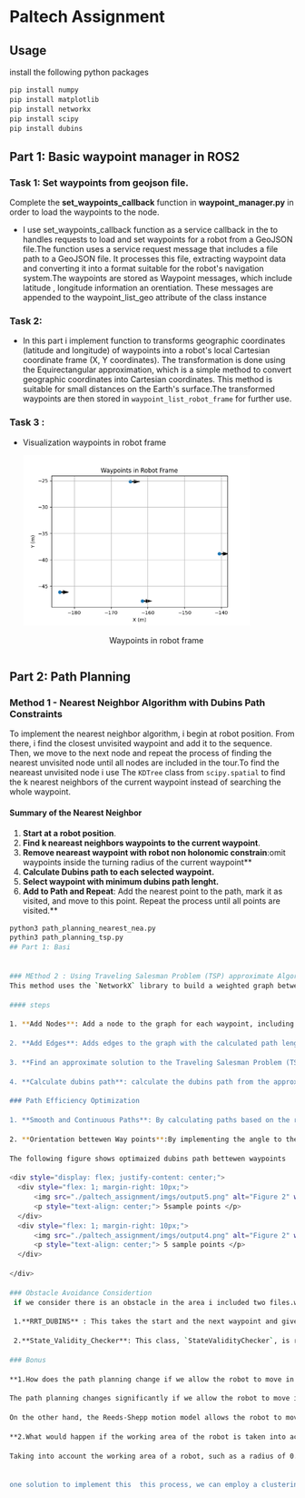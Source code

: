 # Paltech Assignment


## Usage
 install the following python packages 
  ```sh
  pip install numpy
  pip install matplotlib
  pip install networkx
  pip install scipy
  pip install dubins
  ```
## Part 1: Basic waypoint manager in ROS2

### Task 1: Set waypoints from geojson file.
Complete the **set_waypoints_callback** function in **waypoint_manager.py** in order to load the waypoints to the node.
 - I use set_waypoints_callback function as a service callback in the to handles requests to load and set waypoints for a robot from a GeoJSON file.The function uses a service request message that includes a file path to a GeoJSON file. It processes this file, extracting waypoint data and converting it into a format suitable for the robot's navigation system.The waypoints are stored as Waypoint messages, which include latitude , longitude information an orentiation. These messages are appended to the waypoint_list_geo attribute of the class instance

### Task 2: 

- In this part i implement function to  transforms geographic coordinates (latitude and longitude) of waypoints into a robot's local Cartesian coordinate frame (X, Y coordinates).
The transformation is done using the Equirectangular approximation, which is a simple method to convert geographic coordinates into Cartesian coordinates. This method is suitable for small distances on the Earth's surface.The transformed waypoints are then stored in `waypoint_list_robot_frame` for further use.

### Task 3 : 
- Visualization waypoints in robot frame 

    <div style="display: flex; justify-content: center;">
      <div style="flex: 1; margin-right: 10px;">
          <img src="./paltech_assignment/imgs/waypoints.png" alt="Figure 1" width="400"/>
          <p style="text-align: center;">Waypoints in robot frame</p>
      </div>
    </div>

## Part 2: Path Planning 
### Method 1 - Nearest Neighbor Algorithm with Dubins Path Constraints
To implement the nearest neighbor algorithm, i begin at robot position. From there, i find the closest unvisited waypoint and add it to the sequence. Then, we move to the next node and repeat the process of finding the nearest unvisited node until all nodes are included in the tour.To find the neareast unvisited node i use The `KDTree` class from `scipy.spatial` to find the k nearest neighbors of the current waypoint instead of searching the whole waypoint.

#### Summary of the Nearest Neighbor 

  1. **Start at a robot position**.
  2. **Find k neareast neighbors waypoints  to the current waypoint**.
  3. **Remove neareast waypoint with robot non holonomic constrain**:omit waypoints inside the turning radius  of the current waypoint** 
  4. **Calculate Dubins path to each selected waypoint.** 
  5. **Select waypoint with minimum dubins  path lenght.**
  6. **Add to Path and Repeat**: Add the nearest point to the path, mark it as visited, and move to this point. Repeat the process until all points are visited.**
   
  ```sh
  python3 path_planning_nearest_nea.py
  pythin3 path_planning_tsp.py
## Part 1: Basi


### MEthod 2 : Using Traveling Salesman Problem (TSP) approximate Algorithm
This method uses the `NetworkX` library to build a weighted graph between waypoints, allowing for efficient path planning. It then calculates an approximate solution to the Traveling Salesman Problem (TSP) using this graph. Finally, it utilizes the TSP solution to compute new Dubins paths between waypoints, ensuring adherence to non-holonomic constraints.

#### steps
 
  1. **Add Nodes**: Add a node to the graph for each waypoint, including the robot's starting position. 

  2. **Add Edges**: Adds edges to the graph with the calculated path length as the weight. instead of create a graph with the whole node i use the `KD-tree` for efficient neighbor searching.

  3. **Find an approximate solution to the Traveling Salesman Problem (TSP) starting from a start waypoint.**:uses the NetworkX approximation algorithm to solve the TSP for the graph 
  
  4. **Calculate dubins path**: calculate the dubins path from the approximate tps path , omit points that does not adhere the non holonomic constrain of te robot. 

### Path Efficiency Optimization 

  1. **Smooth and Continuous Paths**: By calculating paths based on the robot's turning constraints and the. direction to the next waypoint, and choosing the next waypoint based on the `dubins path lenght` makes resulting paths are `smooth` , `continuous` and more to `forward motion`, avoiding abrupt changes in direction that might be impractical or impossible for the robot to follow.

  2. **Orientation bettewen Way points**:By implementing the angle to the next waypoint based on the `slope` (i.e., the direction from the current point to the next waypoint)  ensures the path efficiency and adheres to these constraints.
  
  The following figure shows optimaized dubins path bettewen waypoints

  <div style="display: flex; justify-content: center;">
    <div style="flex: 1; margin-right: 10px;">
        <img src="./paltech_assignment/imgs/output5.png" alt="Figure 2" width="250"/>
        <p style="text-align: center;"> 5sample points </p>
    </div>
    <div style="flex: 1; margin-right: 10px;">
        <img src="./paltech_assignment/imgs/output4.png" alt="Figure 2" width="250"/>
        <p style="text-align: center;"> 5 sample points </p>
    </div>
 
</div>

### Obstacle Avoidance Considertion 
   if we consider there is an obstacle in the area i included two files.which can be used  while connecting to the nextwaypoint.

   1.**RRT_DUBINS** : This takes the start and the next waypoint and gives us a efficient dubins path between the two waypoints considering the obstacle(uses the `StateValidityChecker` to check for state of position and path). The dubins path calculation is integrated in the `RRT_STAR` while stearing to the next point considring the non holonomic constrain of the robot.

   2.**State_Validity_Checker**: This class, `StateValidityChecker`, is responsible for checking the validity of individual positions and paths (sequences of positions) with respect to obstacel list.

### Bonus

**1.How does the path planning change if we allow the robot to move in reverse? (REEDS_SHEPP motion model instead of DUBINS) Explain.**

The path planning changes significantly if we allow the robot to move in reverse.The Dubins motion model assumes that the robot can only move forward, and it finds the shortest path under this constraint. This model is based on the assumption that the robot has a minimum turning radius and cannot move in reverse. The paths generated by this model are sequences of straight lines and arcs.

On the other hand, the Reeds-Shepp motion model allows the robot to move in reverse. This means that the robot can perform more complex maneuvers, such as moving straight, turning while moving forward, and turning while moving in reverse. As a result, the Reeds-Shepp model can find shorter paths than the Dubins model in many cases, especially in tight spaces or complex environments.This reduces the total distance the robot needs to traverse, leading to time and energy savings.

**2.What would happen if the working area of the robot is taken into account? E.G. the robot can remove weeds that are in a radius of 0,5m around its center. Explain.**

Taking into account the working area of a robot, such as a radius of 0.5m around its center where it can perform tasks, can significantly enhance the efficiency of its operations. This is because the robot doesn't need to move to every single point of operation. Instead, it can position itself in a location where multiple tasks can be performed within its working area.The path planning algorithm can be optimized to take the working area into account. Instead of planning a path that visits each weed individually, the algorithm can plan a path that visits a series of points such that all weeds are within the working area of at least one point. This can result in a shorter and more efficient path. 


one solution to implement this  this process, we can employ a clustering method. Clustering algorithms, such as K-means or DBSCAN, can group nearby weeds into clusters. Each cluster can then be represented by a single point, such as the centroid or the medoid of the cluster.In the path planning algorithm, instead of considering each weed as a separate point, we consider each cluster's representative point as a single point. 